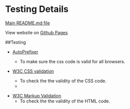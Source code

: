 # Testing Details

[Main README.md file](https://github.com/freddorn/relaxing-hotsprings/tree/master/TESTING.md/)

View website on [Github Pages](https://freddorn.github.io/relaxing-hotsprings/)

##Testing

* [AutoPrefixer](https://autoprefixer.github.io/)
    - To make sure the css code is valid for all browsers.

* [W3C CSS validation](https://jigsaw.w3.org/css-validator/)
    - To check the the validity of the CSS code. 
    - 
- [W3C Markup Validation]( https://validator.w3.org/)
    - To check the the validity of the HTML code. 